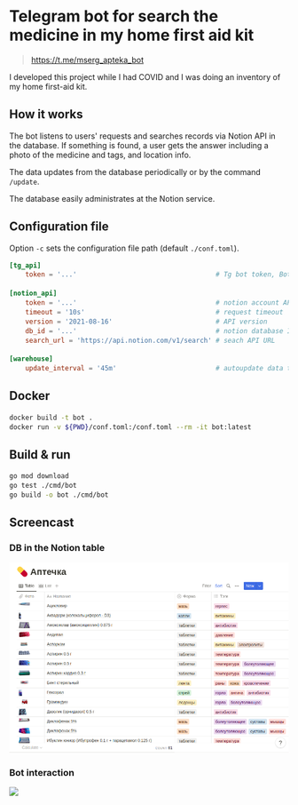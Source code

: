 # Telegram bot for search the medicine in my home first aid kit
> https://t.me/mserg_apteka_bot

I developed this project while I had COVID and I was doing an inventory of my home first-aid kit.

## How it works
The bot listens to users' requests and searches records via Notion API in the database. 
If something is found, a user gets the answer including a photo of the medicine and tags, and location info.

The data updates from the database periodically or by the command `/update`.

The database easily administrates at the Notion service.

## Configuration file
Option `-c` sets the configuration file path (default `./conf.toml`).

```toml
[tg_api]
    token = '...'                                   # Tg bot token, BotFather (https://t.me/BotFather) helps

[notion_api]
    token = '...'                                   # notion account API token
    timeout = '10s'                                 # request timeout
    version = '2021-08-16'                          # API version
    db_id = '...'                                   # notion database ID
    search_url = 'https://api.notion.com/v1/search' # seach API URL

[warehouse]
    update_interval = '45m'                         # autoupdate data time interval
```
## Docker
```bash
docker build -t bot .
docker run -v ${PWD}/conf.toml:/conf.toml --rm -it bot:latest
```

## Build & run
```bash
go mod download
go test ./cmd/bot
go build -o bot ./cmd/bot
```

## Screencast
### DB in the Notion table
![](notion.png)

### Bot interaction
![](sc.gif)

